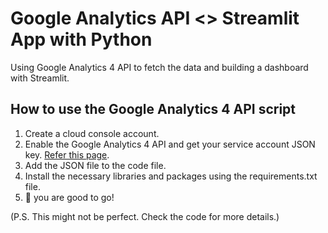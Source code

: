 # Google Analytics API <> Streamlit App with Python

Using Google Analytics 4 API to fetch the data and building a dashboard with Streamlit.

## How to use the Google Analytics 4 API script

1. Create a cloud console account.
2. Enable the Google Analytics 4 API and get your service account JSON key. [Refer this page](https://developers.google.com/analytics/devguides/config/admin/v1/quickstart-client-libraries).
3. Add the JSON file to the code file.
4. Install the necessary libraries and packages using the requirements.txt file.
5. 🚀 you are good to go!

(P.S. This might not be perfect. Check the code for more details.)
